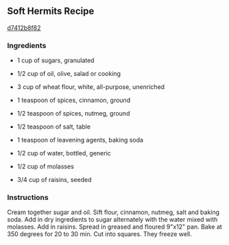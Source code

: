 ## Soft Hermits Recipe

[d7412b8f82](http://cookeatshare.com/recipes/soft-hermits-7578)

### Ingredients

 - 1 cup of sugars, granulated

 - 1/2 cup of oil, olive, salad or cooking

 - 3 cup of wheat flour, white, all-purpose, unenriched

 - 1 teaspoon of spices, cinnamon, ground

 - 1/2 teaspoon of spices, nutmeg, ground

 - 1/2 teaspoon of salt, table

 - 1 teaspoon of leavening agents, baking soda

 - 1/2 cup of water, bottled, generic

 - 1/2 cup of molasses

 - 3/4 cup of raisins, seeded

### Instructions

Cream together sugar and oil. Sift flour, cinnamon, nutmeg, salt and baking soda. Add in dry ingredients to sugar alternately with the water mixed with molasses. Add in raisins. Spread in greased and floured 9"x12" pan. Bake at 350 degrees for 20 to 30 min. Cut into squares. They freeze well.